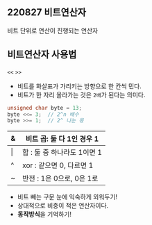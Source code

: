 ## 220827 비트연산자  

비트 단위로 연산이 진행되는 연산자

## 비트연산자 사용법
`<<` `>>`

* 비트를 화살표가 가리키는 방향으로 한 칸씩 민다.
* 비트가 한 자리 올라가는 것은 `2배`가 된다는 의미다.


```cpp
unsigned char byte = 13;
byte <<= 3;  // 2^n 배수
byte >>= 1;  // 2^ 나눈 몫
```


| &  | 비트 곱: 둘 다 1인 경우 1    |
|----|-----------------------------|
| \| | 합 : 둘 중 하나라도 1이면 1   |
| ^  | xor : 같으면 0, 다르면 1     |
| ~  | 반전 : 1은 0으로, 0은 1로    |


* 비트 빼는 구문 눈에 익숙하게 외워두기!
* 상대적으로 비중이 적은 연산자이다.
* **동작방식**을 기억하기!
